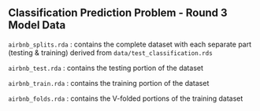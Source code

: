 ## Classification Prediction Problem - Round 3 Model Data

`airbnb_splits.rda` : contains the complete dataset with each separate part (testing & training) derived from `data/test_classification.rds`

`airbnb_test.rda` : contains the testing portion of the dataset

`airbnb_train.rda` : contains the training portion of the dataset

`airbnb_folds.rda` : contains the V-folded portions of the training dataset


